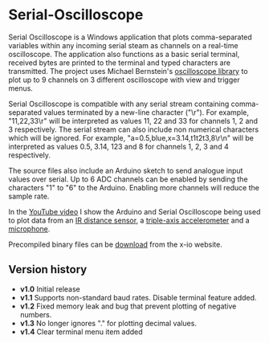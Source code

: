 Serial-Oscilloscope
===================

Serial Oscilloscope is a Windows application that plots comma-separated variables within any incoming serial steam as channels on a real-time oscilloscope. The application also functions as a basic serial terminal, received bytes are printed to the terminal and typed characters are transmitted. The project uses Michael Bernstein's [oscilloscope library](http://www.oscilloscope-lib.com/) to plot up to 9 channels on 3 different oscilloscope with view and trigger menus.

Serial Oscilloscope is compatible with any serial stream containing comma-separated values terminated by a new-line character ("\r"). For example, "11,22,33\r" will be interpreted as values 11, 22 and 33 for channels 1, 2 and 3 respectively. The serial stream can also include non numerical characters which will be ignored. For example, "a=0.5,blue,x=3.14,t1t2t3,8\r\n" will be interpreted as values 0.5, 3.14, 123 and 8 for channels 1, 2, 3 and 4 respectively.

The source files also include an Arduino sketch to send analogue input values over serial.  Up to 6 ADC channels can be enabled by sending the characters "1" to "6" to the Arduino.  Enabling more channels will reduce the sample rate.

In the [YouTube video](http://www.youtube.com/watch?v=jgMG0UQ2_pc) I show the Arduino and Serial Oscilloscope being used to plot data from an [IR distance sensor]( https://www.sparkfun.com/products/242), a [triple-axis accelerometer]( https://www.sparkfun.com/products/9269) and a [microphone]( https://www.sparkfun.com/products/9964).

Precompiled binary files can be [download](http://www.x-io.co.uk/serial-oscilloscope/) from the x-io website.

Version history
---------------

* **v1.0**  Initial release
* **v1.1**  Supports non-standard baud rates.  Disable terminal feature added.
* **v1.2**  Fixed memory leak and bug that prevent plotting of negative numbers.
* **v1.3**  No longer ignores "." for plotting decimal values.
* **v1.4**  Clear terminal menu item added

